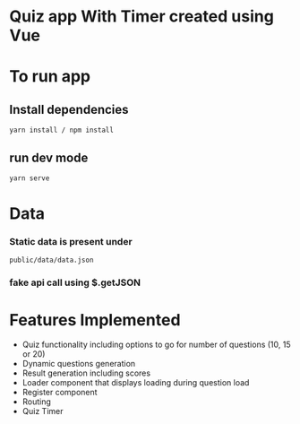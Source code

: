 # Quiz app With Timer created using Vue

# To run app
## Install dependencies
``` yarn install / npm install ```

## run dev mode
``` yarn serve ```

# Data
### Static data is present under

``` public/data/data.json ```

### fake api call using $.getJSON

# Features Implemented 
- Quiz functionality including options to go for number of questions (10, 15 or 20)
- Dynamic questions generation
- Result generation including scores
- Loader component that displays loading during question load
- Register component
- Routing 
- Quiz Timer
